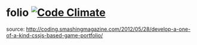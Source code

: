 folio [![Code Climate](https://codeclimate.com/github/kumabotz/folio.png)](https://codeclimate.com/github/kumabotz/folio)
=====
source: http://coding.smashingmagazine.com/2012/05/28/develop-a-one-of-a-kind-cssjs-based-game-portfolio/
